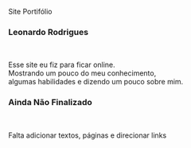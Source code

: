 Site Portifólio <h3>Leonardo Rodrigues</h3><br>
<p>Esse site eu fiz para ficar online.<br>
Mostrando um pouco do meu conhecimento,<br>
algumas habilidades e dizendo um pouco sobre mim.<br></p>
<h3>Ainda Não Finalizado</h3><br>
<P>Falta adicionar textos, páginas e direcionar links</P>
